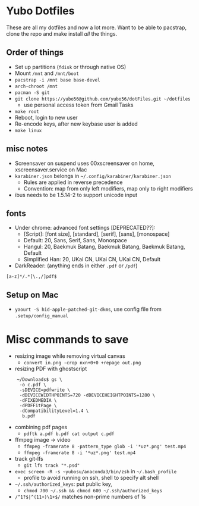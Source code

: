 # Yubo Dotfiles

These are all my dotfiles and now a lot more. Want to be able to pacstrap, clone the repo and make install *all* the things.

## Order of things
- Set up partitions (`fdisk` or through native OS)
- Mount `/mnt` and `/mnt/boot`
- `pacstrap -i /mnt base base-devel`
- `arch-chroot /mnt`
- `pacman -S git`
- `git clone https://yubo56@github.com/yubo56/dotFiles.git ~/dotfiles`
    - use personal access token from Gmail Tasks
- `make root`
- Reboot, login to new user
- Re-encode keys, after new keybase user is added
- `make linux`

## misc notes
- Screensaver on suspend uses 00xscreensaver on home, xscreensaver.service on Mac
- `karabiner.json` belongs in `~/.config/karabiner/karabiner.json`
    - Rules are applied in reverse precedence
    - Convention: map from only left modifiers, map only to right modifiers
- ibus needs to be 1.5.14-2 to support unicode input

## fonts
- Under chrome: advanced font settings [DEPRECATED??]:
    - [Script]: [font size], [standard], [serif], [sans], [monospace]
    - Default: 20, Sans, Serif, Sans, Monospace
    - Hangul: 20, Baekmuk Batang, Baekmuk Batang, Baekmuk Batang, Default
    - Simplified Han: 20, UKai CN, UKai CN, UKai CN, Default
- DarkReader: (anything ends in either `.pdf` or `/pdf`)
```
[a-z]*/.*[\.,/]pdf$
```

## Setup on Mac
- `yaourt -S hid-apple-patched-git-dkms`, use config file from `.setup/config_manual`

# Misc commands to save
- resizing image while removing virtual canvas
    - `convert in.png -crop nxn+0+0 +repage out.png`
- resizing PDF with ghostscript
```
    ~/Downloads$ gs \
     -o c.pdf \
     -sDEVICE=pdfwrite \
     -dDEVICEWIDTHPOINTS=720 -dDEVICEHEIGHTPOINTS=1280 \
     -dFIXEDMEDIA \
     -dPDFFitPage \
     -dCompatibilityLevel=1.4 \
      b.pdf
```
- combining pdf pages
    - `pdftk a.pdf b.pdf cat output c.pdf`
- ffmpeg image -> video
    - `ffmpeg -framerate 8 -pattern_type glob -i '*uz*.png' test.mp4`
    - `ffmpeg -framerate 8 -i '*uz*.png' test.mp4`
- track git-lfs
    - `git lfs track "*.psd"`
- `exec screen -R -s ~yubosu/anaconda3/bin/zsh` in `~/.bash_profile`
    - profile to avoid running on ssh, shell to specify alt shell
- `~/.ssh/authorized_keys`: put public key,
    - `chmod 700 ~/.ssh && chmod 600 ~/.ssh/authorized_keys`
- `/^1?$|^(11+)\1+$/` matches non-prime numbers of 1s
